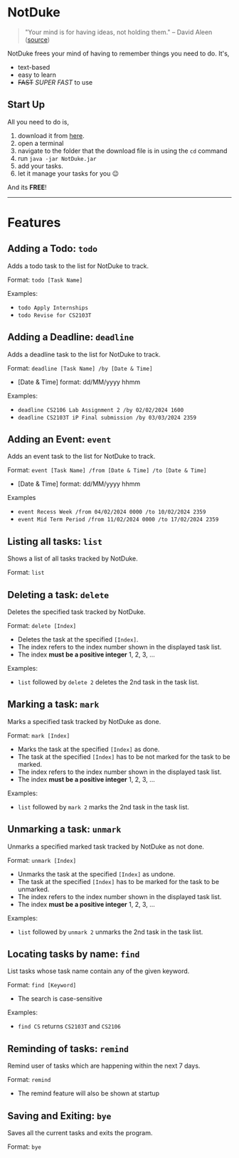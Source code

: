 # NotDuke

>"Your mind is for having ideas, not holding them." – David Aleen ([source](https://dansilvestre.com/productivity-quotes))

NotDuke frees your mind of having to remember things you need to do. It's,

- text-based
- easy to learn
- ~~FAST~~ *SUPER FAST* to use

## Start Up

All you need to do is,

1. download it from [here](https://github.com/yorklim/ip/releases).
1. open a terminal
2. navigate to the folder that the download file is in using the ```cd``` command
2. run ```java -jar NotDuke.jar```
1. add your tasks.
1. let it manage your tasks for you :wink:

And its **FREE**!

---
# Features

## Adding a Todo: ```todo```
Adds a todo task to the list for NotDuke to track.

Format: ```todo [Task Name]```

Examples:
- ```todo Apply Internships```
- ```todo Revise for CS2103T```

## Adding a Deadline: ```deadline```
Adds a deadline task to the list for NotDuke to track.

Format: ```deadline [Task Name] /by [Date & Time]```
- [Date & Time] format: dd/MM/yyyy hhmm

Examples:

- ```deadline CS2106 Lab Assignment 2 /by 02/02/2024 1600```
- ```deadline CS2103T iP Final submission /by 03/03/2024 2359```

## Adding an Event: ```event```
Adds an event task to the list for NotDuke to track.

Format: ```event [Task Name] /from [Date & Time] /to [Date & Time]```
- [Date & Time] format: dd/MM/yyyy hhmm

Examples
- ```event Recess Week /from 04/02/2024 0000 /to 10/02/2024 2359```
- ```event Mid Term Period /from 11/02/2024 0000 /to 17/02/2024 2359```

## Listing all tasks: ```list```
Shows a list of all tasks tracked by NotDuke.

Format: ```list```

## Deleting a task: ```delete```
Deletes the specified task tracked by NotDuke.

Format: ```delete [Index]```

- Deletes the task at the specified ```[Index]```.
- The index refers to the index number shown in the displayed task list.
- The index **must be a positive integer** 1, 2, 3, ...

Examples:
- ```list``` followed by ```delete 2``` deletes the 2nd task in the task list.

## Marking a task: ```mark```
Marks a specified task tracked by NotDuke as done.

Format: ```mark [Index]```

- Marks the task at the specified ```[Index]``` as done.
- The task at the specified ```[Index]``` has to be not marked for the task to be marked.
- The index refers to the index number shown in the displayed task list.
- The index **must be a positive integer** 1, 2, 3, ...

Examples:
- ```list``` followed by ```mark 2``` marks the 2nd task in the task list.

## Unmarking a task: ```unmark```
Unmarks a specified marked task tracked by NotDuke as not done.

Format: ```unmark [Index]```

- Unmarks the task at the specified ```[Index]``` as undone.
- The task at the specified ```[Index]``` has to be marked for the task to be unmarked.
- The index refers to the index number shown in the displayed task list.
- The index **must be a positive integer** 1, 2, 3, ...

Examples:
- ```list``` followed by ```unmark 2``` unmarks the 2nd task in the task list.

## Locating tasks by name: ```find```
List tasks whose task name contain any of the given keyword.

Format: ```find [Keyword]```

- The search is case-sensitive

Examples:
- ```find CS``` returns ```CS2103T``` and ```CS2106```

## Reminding of tasks: ```remind```
Remind user of tasks which are happening within the next 7 days.

Format: ```remind```
- The remind feature will also be shown at startup

## Saving and Exiting: ```bye```
Saves all the current tasks and exits the program.

Format: ```bye```


